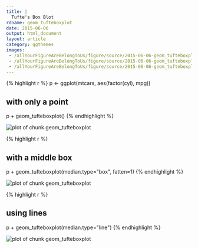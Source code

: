 ```yaml
---
title: |
  Tufte's Box Blot
rdname: geom_tufteboxplot
date: 2015-06-06
output: html_document
layout: article
category: ggthemes
images:
 - /allYourFigureAreBelongToUs/figure/source/2015-06-06-geom_tufteboxplot/geom_tufteboxplot-1.png
 - /allYourFigureAreBelongToUs/figure/source/2015-06-06-geom_tufteboxplot/geom_tufteboxplot-2.png
 - /allYourFigureAreBelongToUs/figure/source/2015-06-06-geom_tufteboxplot/geom_tufteboxplot-3.png
---
```





{% highlight r %}
p <- ggplot(mtcars, aes(factor(cyl), mpg))
## with only a point
p + geom_tufteboxplot()
{% endhighlight %}

![plot of chunk geom_tufteboxplot](/allYourFigureAreBelongToUs/figure/source/2015-06-06-geom_tufteboxplot/geom_tufteboxplot-1.png) 

{% highlight r %}
## with a middle box
p + geom_tufteboxplot(median.type="box", fatten=1)
{% endhighlight %}

![plot of chunk geom_tufteboxplot](/allYourFigureAreBelongToUs/figure/source/2015-06-06-geom_tufteboxplot/geom_tufteboxplot-2.png) 

{% highlight r %}
## using lines
p + geom_tufteboxplot(median.type="line")
{% endhighlight %}

![plot of chunk geom_tufteboxplot](/allYourFigureAreBelongToUs/figure/source/2015-06-06-geom_tufteboxplot/geom_tufteboxplot-3.png) 
